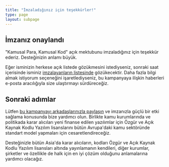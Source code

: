 ```yaml
---
title: "İmzaladığınız için teşekkürler!"
type: page
layout: subpage
---
```


## İmzanız onaylandı

"Kamusal Para, Kamusal Kod" açık mektubunu imzaladığınız için teşekkür
ederiz. Desteğinizin anlamı büyük.

Eğer isminizin herkese açık listede gözükmesini istediyseniz, sonraki
saat içerisinde isminiz [imzalayanların listesinde](../all-signatures)
gözükecektir. Daha fazla bilgi almak istiyorum seçeneğini
işaretlediyseniz, bu kampanyaya ilişkin haberleri e-posta aracılığıyla
size ulaştırmayı sürdüreceğiz.

## Sonraki adımlar

Lütfen [bu kampanyayı arkadaşlarınızla paylaşın](../../#spread) ve
imzanızla güçlü bir etki sağlama konusunda bize yardımcı olun.
Birlikte kamu kurumlarında ve politikada karar alıcıları yeni finanse
edilen yazılımlar için Özgür ve Açık Kaynak Kodlu Yazılım lisanslarını
bütün Avrupa'daki kamu sektöründe standart model yapmaları için
cesaretlendireceğiz.

Desteğinizle bütün Asia'da karar alıcıların, kodları Özgür ve Açık
Kaynak Kodlu Yazılım lisansları altında yayınlamanın kendileri, diğer
kurumlar, şirketler ve özellikle de halk için en iyi çözüm olduğunu
anlamalarına yardımcı olacağız.
